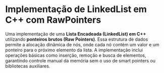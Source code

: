 # Implementação de LinkedList em C++ com RawPointers

Uma implementação de uma **Lista Encadeada (LinkedList) em C++** utilizando **ponteiros brutos (Raw Pointers)**. Essa estrutura de dados permite a alocação dinâmica de nós, onde cada nó contém um valor e um ponteiro para o próximo elemento da lista. A implementação inclui operações básicas como inserção, remoção e busca de elementos, garantindo controle manual da memória sem o uso de smart pointers ou bibliotecas auxiliares.
